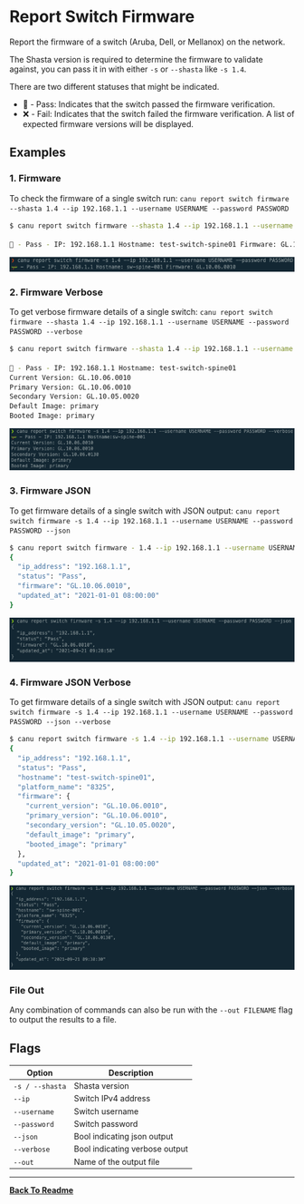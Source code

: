 # Report Switch Firmware

Report the firmware of a switch (Aruba, Dell, or Mellanox) on the network.

The Shasta version is required to determine the firmware to validate against, you can pass it in with either `-s` or `--shasta` like `-s 1.4`.

There are two different statuses that might be indicated.

- 🛶 - Pass: Indicates that the switch passed the firmware verification.
- ❌ - Fail: Indicates that the switch failed the firmware verification. A list of expected firmware versions will be displayed.

## Examples

### 1. Firmware

To check the firmware of a single switch run: `canu report switch firmware --shasta 1.4 --ip 192.168.1.1 --username USERNAME --password PASSWORD`

```bash
$ canu report switch firmware --shasta 1.4 --ip 192.168.1.1 --username USERNAME --password PASSWORD

🛶 - Pass - IP: 192.168.1.1 Hostname: test-switch-spine01 Firmware: GL.10.06.0001
```

![](images/canu_report_switch_firmware.png)

### 2. Firmware Verbose

To get verbose firmware details of a single switch: `canu report switch firmware --shasta 1.4 --ip 192.168.1.1 --username USERNAME --password PASSWORD --verbose`

```bash
$ canu report switch firmware --shasta 1.4 --ip 192.168.1.1 --username USERNAME --password PASSWORD --verbose

🛶 - Pass - IP: 192.168.1.1 Hostname: test-switch-spine01
Current Version: GL.10.06.0010
Primary Version: GL.10.06.0010
Secondary Version: GL.10.05.0020
Default Image: primary
Booted Image: primary
```

![](images/canu_report_switch_firmware_verbose.png)

### 3. Firmware JSON

To get firmware details of a single switch with JSON output: `canu report switch firmware -s 1.4 --ip 192.168.1.1 --username USERNAME --password PASSWORD --json`

```bash
$ canu report switch firmware - 1.4 --ip 192.168.1.1 --username USERNAME --password PASSWORD --json
{
  "ip_address": "192.168.1.1",
  "status": "Pass",
  "firmware": "GL.10.06.0010",
  "updated_at": "2021-01-01 08:00:00"
}
```

![](images/canu_report_switch_firmware_json.png)

### 4. Firmware JSON Verbose

To get firmware details of a single switch with JSON output: `canu report switch firmware -s 1.4 --ip 192.168.1.1 --username USERNAME --password PASSWORD --json --verbose`

```bash
$ canu report switch firmware -s 1.4 --ip 192.168.1.1 --username USERNAME --password PASSWORD --json --verbose
{
  "ip_address": "192.168.1.1",
  "status": "Pass",
  "hostname": "test-switch-spine01",
  "platform_name": "8325",
  "firmware": {
    "current_version": "GL.10.06.0010",
    "primary_version": "GL.10.06.0010",
    "secondary_version": "GL.10.05.0020",
    "default_image": "primary",
    "booted_image": "primary"
  },
  "updated_at": "2021-01-01 08:00:00"
}
```

![](images/canu_report_switch_firmware_json_verbose.png)

### File Out

Any combination of commands can also be run with the `--out FILENAME` flag to output the results to a file.

## Flags

| Option          | Description                    |
| --------------- | ------------------------------ |
| `-s / --shasta` | Shasta version                 |
| `--ip`          | Switch IPv4 address            |
| `--username`    | Switch username                |
| `--password`    | Switch password                |
| `--json`        | Bool indicating json output    |
| `--verbose`     | Bool indicating verbose output |
| `--out`         | Name of the output file        |

---

**[Back To Readme](/readme.md)**<br>

